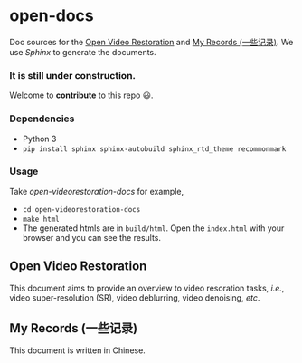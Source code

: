 # open-docs
Doc sources for the [Open Video Restoration](https://xinntao.github.io/open-videorestoration/) and [My Records (一些记录)](https://xinntao.github.io/records/).
We use *Sphinx* to generate the documents.

### It is still under construction.

Welcome to **contribute** to this repo :smiley:.

### Dependencies
- Python 3
- `pip install sphinx sphinx-autobuild sphinx_rtd_theme recommonmark`

### Usage
Take *open-videorestoration-docs* for example,
- `cd open-videorestoration-docs`
- `make html`
- The generated htmls are in `build/html`. Open the `index.html` with your browser and you can see the results.

## Open Video Restoration
This document aims to provide an overview to video resoration tasks, *i.e.*, video super-resolution (SR), video deblurring, video denoising, *etc*.

## My Records (一些记录)
This document is written in Chinese.
